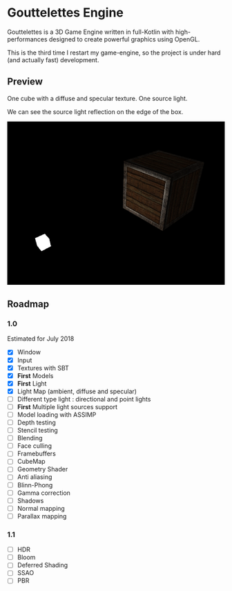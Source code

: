 # Gouttelettes Engine
Gouttelettes is a 3D Game Engine written in full-Kotlin with high-performances designed to create powerful graphics using OpenGL.

This is the third time I restart my game-engine, so the project is under hard (and actually fast) development.

## Preview

One cube with a diffuse and specular texture. One source light.

We can see the source light reflection on the edge of the box.

![Preview](https://raw.githubusercontent.com/scorsi/Gouttelettes/master/.github/preview.png)

## Roadmap

### 1.0

Estimated for July 2018

- [X] Window
- [X] Input
- [X] Textures with SBT
- [X] **First** Models
- [X] **First** Light
- [X] Light Map (ambient, diffuse and specular)
- [ ] Different type light : directional and point lights
- [ ] **First** Multiple light sources support
- [ ] Model loading with ASSIMP
- [ ] Depth testing
- [ ] Stencil testing
- [ ] Blending
- [ ] Face culling
- [ ] Framebuffers
- [ ] CubeMap
- [ ] Geometry Shader
- [ ] Anti aliasing
- [ ] Blinn-Phong
- [ ] Gamma correction
- [ ] Shadows
- [ ] Normal mapping
- [ ] Parallax mapping

### 1.1

- [ ] HDR
- [ ] Bloom
- [ ] Deferred Shading
- [ ] SSAO
- [ ] PBR
